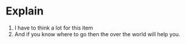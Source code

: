 # Explain

1. I have to think a lot for this item
2. And if you know where to go then the over the world will help you.